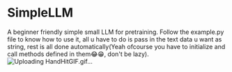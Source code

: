 # SimpleLLM
A beginner friendly simple small LLM for pretraining.
Follow the example.py file to know how to use it, all u have to do is pass in the text data u want
as string, rest is all done automatically(Yeah ofcourse you have to initialize and call methods defined
in them😂😁, don't be lazy).
![Uploading HandHitGIF.gif…]()
